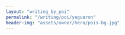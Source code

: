 ```yaml
---
layout: "writing_by_poi"
permalink: "/writing/poi/yaguaron"
header-img: "assets/owner/hero/pois-bg.jpg"
---
```

